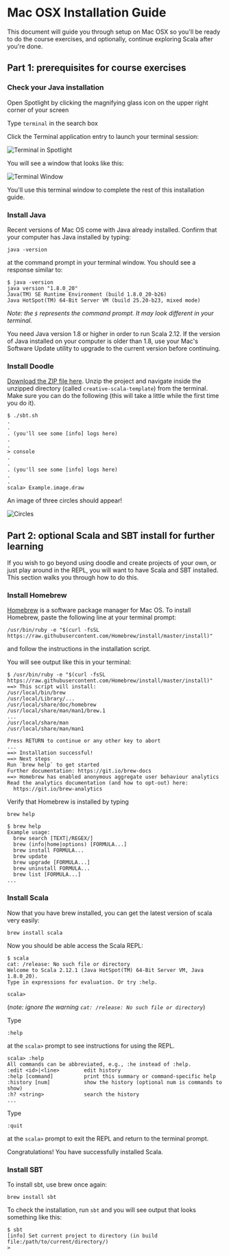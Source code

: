 # Mac OSX Installation Guide

This document will guide you through setup on Mac OSX so you'll be ready to do the course exercises, and optionally, continue exploring Scala after you're done.

## Part 1: prerequisites for course exercises

### Check your Java installation
Open Spotlight by clicking the magnifying glass icon on the upper right corner of your screen

Type `terminal` in the search box

Click the Terminal application entry to launch your terminal session:

![Terminal in Spotlight](https://storage.jumpshare.com/preview/L_utL7vxik0o9LawxqGi_Br9P64kGf3DYRK35Drx8QSXMyuUkCDf7o_Eb6fzcqp7DqYbz6BVBqJ6FmDn5M3jaFNlSmh0egFbdyHzE6LvoMAI4av1wcwKsmUDuTGzHRrg)

You will see a window that looks like this:

![Terminal Window](https://storage.jumpshare.com/preview/Bh7Rn7-FzN1l4U2CLy5EWoBEBzYjp4lSbM3ctLb1xXvqKFgloKqsWmbF30AcPNWIEzx4y4m1IY5q3qz8KzOhZFNlSmh0egFbdyHzE6LvoMAI4av1wcwKsmUDuTGzHRrg)

You'll use this terminal window to complete the rest of this installation guide.

### Install Java
Recent versions of Mac OS come with Java already installed.  Confirm that your computer has Java installed by typing:
```
java -version
```
at the command prompt in your terminal window. You should see a response similar to:
```
$ java -version
java version "1.8.0_20"
Java(TM) SE Runtime Environment (build 1.8.0_20-b26)
Java HotSpot(TM) 64-Bit Server VM (build 25.20-b23, mixed mode)
```
_Note: the `$` represents the command prompt. It may look different in your terminal._

You need Java version 1.8 or higher in order to run Scala 2.12. If the version of Java installed on your computer is older than 1.8, use your Mac's Software Update utility to upgrade to the current version before continuing.

### Install Doodle

[Download the ZIP file here](https://github.com/underscoreio/creative-scala-template/archive/master.zip). Unzip the project and navigate inside the unzipped directory (called `creative-scala-template`) from the terminal. Make sure you can do the following (this will take a little while the first time you do it).

```
$ ./sbt.sh
.
.
. (you'll see some [info] logs here)
.
.
> console
.
.
. (you'll see some [info] logs here)
.
.
scala> Example.image.draw
```

An image of three circles should appear!

![Circles](https://github.com/scalabridge/curriculum/blob/master/setup/img/example-circles.png?raw=true)

## Part 2: optional Scala and SBT install for further learning

If you wish to go beyond using doodle and create projects of your own, or just play around in the REPL, you will want to have Scala and SBT installed. This section walks you through how to do this.

### Install Homebrew
[Homebrew](http://brew.sh/) is a software package manager for Mac OS. To install Homebrew, paste the following line at your terminal prompt:

```
/usr/bin/ruby -e "$(curl -fsSL https://raw.githubusercontent.com/Homebrew/install/master/install)"
```

and follow the instructions in the installation script.

You will see output like this in your terminal:

```
$ /usr/bin/ruby -e "$(curl -fsSL https://raw.githubusercontent.com/Homebrew/install/master/install)"
==> This script will install:
/usr/local/bin/brew
/usr/local/Library/...
/usr/local/share/doc/homebrew
/usr/local/share/man/man1/brew.1
...
/usr/local/share/man
/usr/local/share/man/man1

Press RETURN to continue or any other key to abort
...
==> Installation successful!
==> Next steps
Run `brew help` to get started
Further documentation: https://git.io/brew-docs
==> Homebrew has enabled anonymous aggregate user behaviour analytics
Read the analytics documentation (and how to opt-out) here:
  https://git.io/brew-analytics
```

Verify that Homebrew is installed by typing
```
brew help
```

```
$ brew help
Example usage:
  brew search [TEXT|/REGEX/]
  brew (info|home|options) [FORMULA...]
  brew install FORMULA...
  brew update
  brew upgrade [FORMULA...]
  brew uninstall FORMULA...
  brew list [FORMULA...]
...
```

### Install Scala

Now that you have brew installed, you can get the latest version of scala very easily:

```
brew install scala
```

Now you should be able access the Scala REPL:

```
$ scala
cat: /release: No such file or directory
Welcome to Scala 2.12.1 (Java HotSpot(TM) 64-Bit Server VM, Java 1.8.0_20).
Type in expressions for evaluation. Or try :help.

scala>
```
(_note: ignore the warning `cat: /release: No such file or directory`_)

Type
```
:help
```
at the `scala>` prompt to see instructions for using the REPL.

```
scala> :help
All commands can be abbreviated, e.g., :he instead of :help.
:edit <id>|<line>        edit history
:help [command]          print this summary or command-specific help
:history [num]           show the history (optional num is commands to show)
:h? <string>             search the history
...
```

Type
```
:quit
```
at the `scala>` prompt to exit the REPL and return to the terminal prompt.

Congratulations! You have successfully installed Scala.

### Install SBT

To install sbt, use brew once again:

```
brew install sbt
```

To check the installation, run `sbt` and you will see output that looks something like this:

```
$ sbt
[info] Set current project to directory (in build file:/path/to/current/directory/)
>
```
